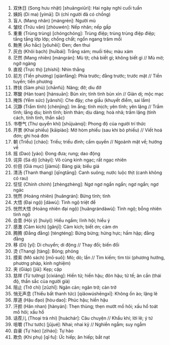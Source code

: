 1. 双休日 (Song hưu nhật) [shuāngxiūrì]: Hai ngày nghỉ cuối tuần
2. 姨妈 (Di ma) [yímā]: Dì (chỉ người đã có chồng)
3. 盲人 (Mang nhân) [mángrén]: Người mù
4. 皱纹 (Trứu văn) [zhòuwén]: Nếp nhăn; nếp gấp
5. 重重 (Trùng trùng) [chóngchóng]: Trùng điệp; trùng trùng điệp điệp; tầng tầng lớp lớp; chồng chất; ngổn ngang trăm mối
6. 黝黑 (Ảo hắc) [yǒuhēi]: Đen; đen thui
7. 灰白 (Khôi bạch) [huībái]: Trắng xám; muối tiêu; màu xám
8. 茫然 (Mang nhiên) [mángrán]: Mù tịt; chả biết gì; không biết gì // Mù mờ; ngỡ ngàng
9. 直视 (Trực thị) [zhíshì]: Nhìn thẳng
10. 前方 (Tiền phương) [qiánfāng]: Phía trước; đằng trước; trước mặt // Tiền tuyến; tiền phương
11. 搀扶 (Sàm phù) [chānfú]: Nâng; đỡ; dìu đỡ
12. 寒酸 (Hàn toan) [hánsuān]: Bủn xỉn; tính tình bủn xỉn // Giản dị; mộc mạc
13. 掩饰 (Yểm sức) [yǎnshì]: Che đậy; che giấu (khuyết điểm, sai lầm)
14. 沉静 (Trầm tĩnh) [chénjìng]: Im ắng; tĩnh mịch; yên tĩnh; yên lặng // Trầm tĩnh; lắng dịu; bình tĩnh; bình thản; dịu dàng; hoà nhã; trầm lặng (tính cách, tính tình, thần sắc)
15. 书卷气 (Thư quyển khí) [shūjuànqì]: Phong độ của người trí thức
16. 开票 (Khai phiếu) [kāipiào]: Mở hòm phiếu (sau khi bỏ phiếu) // Viết hoá đơn; ghi hoá đơn
17. 朝 (Triều) [cháo]: Triều; triều đình; cầm quyền // Ngoảnh mặt về; hướng về
18. 摇 (Dao) [yáo]: Đong đưa; rung; dao động
19. 诧异 (Sá dị) [chàyì]: Vô cùng kinh ngạc; rất ngạc nhiên
20. 价目 (Giá mục) [jiàmù]: Bảng giá; biểu giá
21. 清汤 (Thanh thang) [qīngtāng]: Canh suông; nước luộc thịt (canh không có rau)
22. 怔怔 (Chính chính) [zhèngzhèng]: Ngơ ngơ ngẩn ngẩn; ngơ ngẩn; ngơ ngác
23. 恍然 (Hoảng nhiên) [huǎngrán]: Bừng tỉnh; tỉnh
24. 大悟 (Đại ngộ) [dàwù]: Tỉnh ngộ triệt để
25. 恍然大悟 (Hoảng nhiên đại ngộ) [huǎngrándàwù]: Tỉnh ngộ; bỗng nhiên tỉnh ngộ
26. 会意 (Hội ý) [huìyì]: Hiểu ngầm; lĩnh hội; hiểu ý
27. 感激 (Cảm kích) [gǎnjī]: Cảm kích; biết ơn; cảm ơn
28. 腾腾 (Đằng đằng) [téngténg]: Bừng bừng; hừng hực; hầm hập; đằng đằng
29. 移 (Di) [yí]: Di chuyển; di động // Thay đổi; biến đổi
30. 烫 (Thang) [tàng]: Bỏng; phỏng
31. 摸索 (Mô sách) [mō·suǒ]: Mò; dò; lần // Tìm kiếm; tìm tòi (phương hướng, phương pháp, kinh nghiệm)
32. 夹 (Giáp) [jiā]: Kẹp; cặp
33. 慈祥 (Từ tường) [cíxiáng]: Hiền từ; hiền hậu; đôn hậu; tử tế; ân cần (thái độ, thần sắc của người già)
34. 阻止 (Trở chỉ) [zǔzhǐ]: Ngăn cản; ngăn trở; cản trở
35. 悄无声息 (Thiểu bất thanh tức) [qiǎowúshēngxī]: Không ồn ào; lặng lẽ
36. 厚道 (Hậu đạo) [hòu·dao]: Phúc hậu; hiền hậu
37. 汗颜 (Hãn nhan) [hànyán]: Thẹn thùng; thẹn mướt mồ hôi; xấu hổ toát mồ hôi; xấu hổ
38. 话茬儿 (Thoại trà nhi) [huàchár]: Câu chuyện // Khẩu khí; lời lẽ; ý tứ
39. 咀嚼 (Thư tước) [jǔjué]: Nhai; nhai kỹ // Nghiền ngẫm; suy ngẫm
40. 自豪 (Tự hào) [zìháo]: Tự hào
41. 欺负 (Khi phụ) [qī·fu]: Ức hiếp; ăn hiếp; bắt nạt